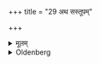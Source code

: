 +++
title = "29 अथ सस्तूपम्"

+++

<details><summary>मूलम्</summary>

अथ सस्तूपम् २९
</details>

<details><summary>Oldenberg</summary>

29. The remnants he should pour out together with water towards the south.
</details>
